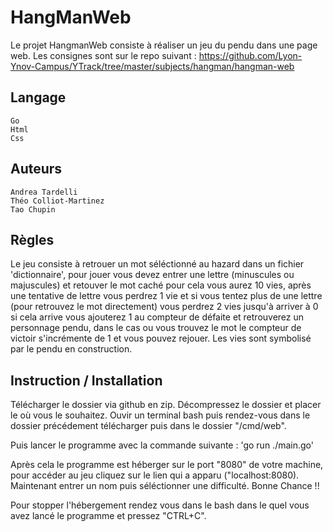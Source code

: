 # HangManWeb

Le projet HangmanWeb consiste à réaliser un jeu du pendu dans une page web. 
Les consignes sont sur le repo suivant : https://github.com/Lyon-Ynov-Campus/YTrack/tree/master/subjects/hangman/hangman-web

## Langage

    Go
    Html
    Css

## Auteurs

    Andrea Tardelli
    Théo Colliot-Martinez
    Tao Chupin

## Règles

Le jeu consiste à retrouer un mot séléctionné au hazard dans un fichier 'dictionnaire', pour jouer vous devez entrer une lettre (minuscules ou majuscules) 
et retouver le mot caché pour cela vous aurez 10 vies, après une tentative de lettre vous perdrez 1 vie et si vous tentez plus de une lettre (pour retrouvez le 
mot directement) vous perdrez 2 vies jusqu'à arriver à 0 si cela arrive vous ajouterez 1 au compteur de défaite et retrouverez un personnage pendu, dans le cas 
ou vous trouvez le mot le compteur de victoir s'incrémente de 1 et vous pouvez rejouer. Les vies sont symbolisé par le pendu en construction.

## Instruction / Installation

Télécharger le dossier via github en zip. Décompressez le dossier et placer le où vous le souhaitez. Ouvir un terminal bash puis rendez-vous dans le dossier 
précédement télécharger puis dans le dossier "/cmd/web".

Puis lancer le programme avec la commande suivante : 'go run ./main.go'

Après cela le programme est héberger sur le port "8080" de votre machine, pour accéder au jeu cliquez sur le lien qui a apparu ("localhost:8080). 
Maintenant entrer un nom puis séléctionner une difficulté. Bonne Chance !!

Pour stopper l'hébergement rendez vous dans le bash dans le quel vous avez lancé le programme et pressez "CTRL+C".
